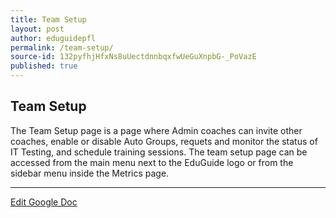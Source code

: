 ```yaml
---
title: Team Setup
layout: post
author: eduguidepfl
permalink: /team-setup/
source-id: 132pyfhjHfxNs8uUectdnnbqxfwUeGuXnpbG-_PoVazE
published: true
---
```

## Team Setup

The Team Setup page is a page where Admin coaches can invite other coaches, enable or disable Auto Groups, requets and monitor the status of IT Testing, and schedule training sessions. The team setup page can be accessed from the main menu next to the EduGuide logo or from the sidebar menu inside the Metrics page.

* * *


[Edit Google Doc](https://docs.google.com/document/d/132pyfhjHfxNs8uUectdnnbqxfwUeGuXnpbG-_PoVazE/edit?usp=sharing)

